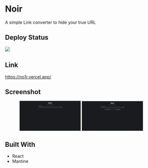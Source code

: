 # Noir

A simple Link converter to hide your true URL

## Deploy Status
<img src="https://therealsujitk-vercel-badge.vercel.app/?app=hermes-chats&style=for-the-badge" />

## Link

https://no1r.vercel.app/

## Screenshot

<p align="center">
  <img src="ss/1.png" width="40%" > <img src="ss/2.png" width="40%">
</p>

## Built With
 - React
 - Mantine
 
